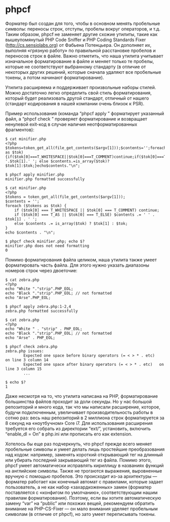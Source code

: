 phpcf
=====

Форматер был создан для того, чтобы в основном менять пробельные символы: переносы строк, отступы, пробелы вокруг операторов, и т.д. Таким образом, phpcf не заменяет другие схожие утилиты, такие как вышеупомянутый PHP Code Sniffer и PHP Coding Standards Fixer (http://cs.sensiolabs.org) от Фабьена Потенцьера. Он дополняет их, выполняя «грязную работу» по правильной расстановке пробелов и переносов строк в файле. Важно отметить, что наша утилита учитывает изначальное форматирование в файле и меняет только те пробелы, которые не соответствуют выбранному стандарту (в отличие от некоторых других решений, которые сначала удаляют все пробельные токены, а потом начинают форматирование).

Утилита расширяема и поддерживает произвольные наборы стилей. Можно достаточно легко определить свой стиль форматирования, который будет реализовать другой стандарт, отличный от нашего (стандарт кодирования в нашей компании очень близок к PSR).

Пример использования (команда “phpcf apply <filename>” форматирует указанный файл, а “phpcf check <filename>” проверяет форматирование и возвращает ненулевой exit-код в случае наличия неотформатированных фрагментов):

```
$ cat minifier.php
<?php
$tokens=token_get_all(file_get_contents($argv[1]));$contents='';foreach($tokens as $tok){if($tok[0]===T_WHITESPACE||$tok[0]===T_COMMENT)continue;if($tok[0]===T_AS||$tok[0]===T_ELSE)$contents.=' '.$tok[1].' '; else $contents.=is_array($tok)?$tok[1]:$tok;}echo$contents."\n";

$ phpcf apply minifier.php
minifier.php formatted successfully

$ cat minifier.php
<?php
$tokens = token_get_all(file_get_contents($argv[1]));
$contents = '';
foreach ($tokens as $tok) {
    if ($tok[0] === T_WHITESPACE || $tok[0] === T_COMMENT) continue;
    if ($tok[0] === T_AS || $tok[0] === T_ELSE) $contents .= ' ' . $tok[1] . ' ';
    else $contents .= is_array($tok) ? $tok[1] : $tok;
}
echo $contents . "\n";

$ phpcf check minifier.php; echo $?
minifier.php does not need formatting
0
```


Помимо форматирования файла целиком, наша утилита также умеет форматировать часть файла. Для этого нужно указать диапазоны номеров строк через двоеточие:

```
$ cat zebra.php 
<?php
echo "White "."strip".PHP_EOL;
echo "Black "."strip".PHP_EOL; // not formatted
echo "Arse".PHP_EOL;

$ phpcf apply zebra.php:1-2,4
zebra.php formatted successfully

$ cat zebra.php 
<?php
echo "White " . "strip" . PHP_EOL;
echo "Black "."strip".PHP_EOL; // not formatted
echo "Arse" . PHP_EOL;

$ phpcf check zebra.php
zebra.php issues:
        Expected one space before binary operators (= < > * . etc)   on line 3 column 14
        Expected one space after binary operators (= < > * . etc)   on line 3 column 15
        ...

$ echo $?
1
```

Даже несмотря на то, что утилита написана на PHP, форматирование большинства файлов проходит за доли секунды. Но у нас большой репозиторий и много кода, так что мы написали расширение, которое, будучи подключенным, увеличивает производительность работы в сотню раз: весь наш репозиторий в 2 миллиона строк форматируется за 8 секунд на «ноутбучном» Core i7. Для использования расширения требуется его собрать из директории “ext/”, установить, включить “enable_dl = On” в php.ini или прописать его как extension.

Хотелось бы еще раз подчеркнуть, что phpcf прежде всего меняет пробельные символы и умеет делать лишь простейшие преобразования над кодом: например, заменять короткий открывающий тег на длинный или убирать последний закрывающий тег из файла. Помимо этого, phpcf умеет автоматически исправлять кириллицу в названиях функций на английские символы. Также не трогаются выражения, выровненные вручную с помощью пробелов. Это происходит из-за архитектуры — форматер работает как конечный автомат с правилами, которые задает пользователь, а не как набор «захардкоженных» замен (форматер поставляется с «конфигом по умолчанию», соответствующим нашим правилам форматирования). Поэтому, если вы хотите автоматическую замену “var” на “public” или похожих вещей, рекомендуем обратить внимание на PHP-CS-Fixer — он мало внимания уделяет пробельным символам (в отличие от phpcf), но зато умеет переписывать токены.
